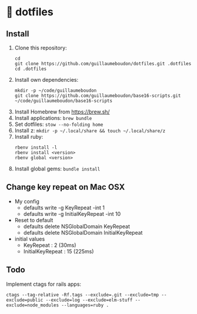 # :floppy_disk: dotfiles

## Install

1. Clone this repository:
    ```shell
    cd
    git clone https://github.com/guillaumeboudon/dotfiles.git .dotfiles
    cd .dotfiles
    ```
2. Install own dependencies:
    ```shell
    mkdir -p ~/code/guillaumeboudon
    git clone https://github.com/guillaumeboudon/base16-scripts.git ~/code/guillaumeboudon/base16-scripts
    ```
3. Install Homebrew from https://brew.sh/
4. Install applications: `brew bundle`
5. Set dotfiles: `stow --no-folding home`
6. Install z: `mkdir -p ~/.local/share && touch ~/.local/share/z`
7. Install ruby:
    ```shell
    rbenv install -l
    rbenv install <version>
    rbenv global <version>
    ```
8. Install global gems: `bundle install`

## Change key repeat on Mac OSX

- My config
  - defaults write -g KeyRepeat -int 1
  - defaults write -g InitialKeyRepeat -int 10
- Reset to default
  - defaults delete NSGlobalDomain KeyRepeat
  - defaults delete NSGlobalDomain InitialKeyRepeat
- initial values
  - KeyRepeat : 2 (30ms)
  - InitialKeyRepeat : 15 (225ms)

## Todo

Implement ctags for rails apps:

```shell
ctags --tag-relative -Rf.tags --exclude=.git --exclude=tmp --exclude=public --exclude=log --exclude=elm-stuff --exclude=node_modules --languages=ruby .
```
